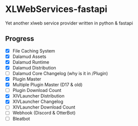 # XLWebServices-fastapi
Yet another xlweb service provider written in python &amp; fastapi

## Progress

- [x] File Caching System
- [x] Dalamud Assets
- [x] Dalamud Runtime
- [x] Dalamud Distribution
- [ ] Dalamud Core Changelog (why is it in /Plugin)
- [x] Plugin Master
- [x] Multiple Plugin Master (D17 & old)
- [ ] Plugin Download Count
- [x] XIVLauncher Distribution
- [x] XIVLauncher Changelog
- [ ] XIVLauncher Download Count
- [ ] Webhook (Discord & OtterBot)
- [ ] Bleatbot
